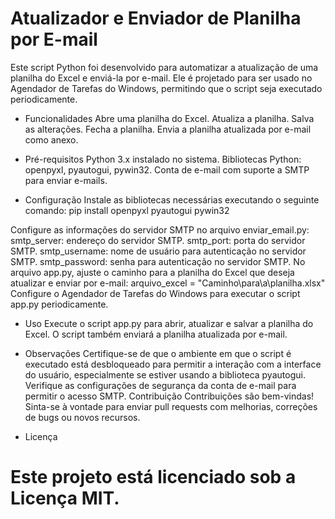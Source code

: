 # Atualizador e Enviador de Planilha por E-mail



Este script Python foi desenvolvido para automatizar a atualização de uma planilha do Excel e enviá-la por e-mail. Ele é projetado para ser usado no Agendador de Tarefas do Windows, permitindo que o script seja executado periodicamente.

- Funcionalidades
Abre uma planilha do Excel.
Atualiza a planilha.
Salva as alterações.
Fecha a planilha.
Envia a planilha atualizada por e-mail como anexo.


- Pré-requisitos
Python 3.x instalado no sistema.
Bibliotecas Python: openpyxl, pyautogui, pywin32.
Conta de e-mail com suporte a SMTP para enviar e-mails.


- Configuração
Instale as bibliotecas necessárias executando o seguinte comando:
pip install openpyxl pyautogui pywin32

Configure as informações do servidor SMTP no arquivo enviar_email.py:
smtp_server: endereço do servidor SMTP.
smtp_port: porta do servidor SMTP.
smtp_username: nome de usuário para autenticação no servidor SMTP.
smtp_password: senha para autenticação no servidor SMTP.
No arquivo app.py, ajuste o caminho para a planilha do Excel que deseja atualizar e enviar por e-mail:
arquivo_excel = "Caminho\\para\\a\\planilha.xlsx"
Configure o Agendador de Tarefas do Windows para executar o script app.py periodicamente.

- Uso
Execute o script app.py para abrir, atualizar e salvar a planilha do Excel. O script também enviará a planilha atualizada por e-mail.

- Observações
Certifique-se de que o ambiente em que o script é executado está desbloqueado para permitir a interação com a interface do usuário, especialmente se estiver usando a biblioteca pyautogui.
Verifique as configurações de segurança da conta de e-mail para permitir o acesso SMTP.
Contribuição
Contribuições são bem-vindas! Sinta-se à vontade para enviar pull requests com melhorias, correções de bugs ou novos recursos.

- Licença
# Este projeto está licenciado sob a Licença MIT.
